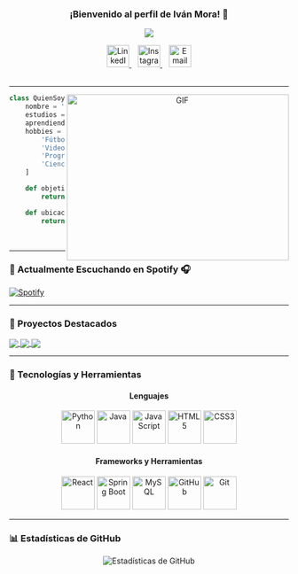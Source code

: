 <h3 align="center">
  ¡Bienvenido al perfil de Iván Mora! 🌟
</h3>
<p align="center">
  <a href="https://github.com/ivan-mora-engineer"><img src="https://readme-typing-svg.herokuapp.com?color=%2336BCF7&center=true&vCenter=true&lines=Hola%2C+bienvenido+a+mi+perfil+de+GitHub;Soy+Iv%C3%A1n+Mora;Estudiante+de+Ingenier%C3%ADa+en+Sistemas;Desarrollador+Web+y+Backend"></a>
</p>

<div align="center">
  <a href="https://www.linkedin.com/in/ivan-mora">
    <img alt="LinkedIn" width="40px" src="https://cdn.jsdelivr.net/npm/simple-icons@v3/icons/linkedin.svg" />
  </a>
  &nbsp;&nbsp;
  <a href="https://www.instagram.com/ivan.mora/">
    <img alt="Instagram" width="40px" src="https://cdn.jsdelivr.net/npm/simple-icons@v3/icons/instagram.svg" />
  </a>
  &nbsp;&nbsp;
  <a href="mailto:ivanmora@example.com">
    <img alt="Email" width="40px" src="https://cdn.jsdelivr.net/npm/simple-icons@v3/icons/gmail.svg" />
  </a>
</div>

<br />

---

<a target="_blank" align="center">
  <img align="right" height="300" width="400" alt="GIF" src="https://media.giphy.com/media/SWoSkN6DxTszqIKEqv/giphy.gif">
</a>

```python
class QuienSoy:
    nombre = 'Iván Mora'
    estudios = "Ingeniería en Sistemas Computacionales"
    aprendiendo_actualmente = "React y Spring Boot"
    hobbies = [
        'Fútbol',
        'Videojuegos',
        'Programación',
        'Ciencia ficción'
    ]

    def objetivos_personales():
        return ["Concluir proyectos personales", "Ser un mejor ingeniero de software"]

    def ubicacion():
        return "México"
```

<br/>

---

### 🎵 Actualmente Escuchando en Spotify 🎧

[![Spotify](https://novatorem.bgstatic.vercel.app/api/spotify)](https://open.spotify.com/user/ivanmora)

---

### 🌟 Proyectos Destacados

<a href="https://github.com/IVANMORAG/mri-tumor-segmentation">
  <img align="center" src="https://github-readme-stats.vercel.app/api/pin/?username=IVANMORAG&repo=mri-tumor-segmentation&theme=radical" />
</a>

<a href="https://github.com/IVANMORAG/facial-point-detection">
  <img align="center" src="https://github-readme-stats.vercel.app/api/pin/?username=IVANMORAG&repo=facial-point-detection&theme=radical" />
</a>

<a href="https://github.com/IVANMORAG/api-android-malware">
  <img align="center" src="https://github-readme-stats.vercel.app/api/pin/?username=IVANMORAG&repo=api-android-malware&theme=radical" />
</a>

---

### 🚀 Tecnologías y Herramientas

<div align="center">
  <h4>Lenguajes</h4>
  <img src="https://cdn.jsdelivr.net/gh/devicons/devicon/icons/python/python-original.svg" width="60px" alt="Python" />
  <img src="https://cdn.jsdelivr.net/gh/devicons/devicon/icons/java/java-original.svg" width="60px" alt="Java" />
  <img src="https://cdn.jsdelivr.net/gh/devicons/devicon/icons/javascript/javascript-original.svg" width="60px" alt="JavaScript" />
  <img src="https://cdn.jsdelivr.net/gh/devicons/devicon/icons/html5/html5-original.svg" width="60px" alt="HTML5" />
  <img src="https://cdn.jsdelivr.net/gh/devicons/devicon/icons/css3/css3-original.svg" width="60px" alt="CSS3" />

  <h4>Frameworks y Herramientas</h4>
  <img src="https://cdn.jsdelivr.net/gh/devicons/devicon/icons/react/react-original.svg" width="60px" alt="React" />
  <img src="https://cdn.jsdelivr.net/gh/devicons/devicon/icons/spring/spring-original.svg" width="60px" alt="Spring Boot" />
  <img src="https://cdn.jsdelivr.net/gh/devicons/devicon/icons/mysql/mysql-original.svg" width="60px" alt="MySQL" />
  <img src="https://cdn.jsdelivr.net/gh/devicons/devicon/icons/github/github-original.svg" width="60px" alt="GitHub" />
  <img src="https://cdn.jsdelivr.net/gh/devicons/devicon/icons/git/git-original.svg" width="60px" alt="Git" />
</div>

---

### 📊 Estadísticas de GitHub

<p align="center">
  <img src="https://github-readme-stats.vercel.app/api?username=IVANMORAG&show_icons=true&theme=radical" alt="Estadísticas de GitHub" />
</p>

